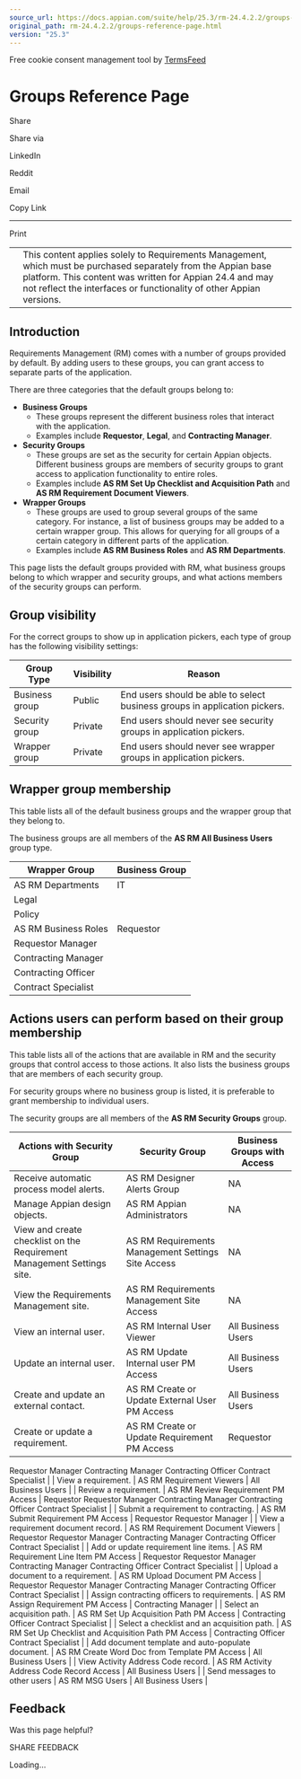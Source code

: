 ```yaml
---
source_url: https://docs.appian.com/suite/help/25.3/rm-24.4.2.2/groups-reference-page.html
original_path: rm-24.4.2.2/groups-reference-page.html
version: "25.3"
---
```


Free cookie consent management tool by [TermsFeed](https://www.termsfeed.com/)

# Groups Reference Page

Share

Share via

LinkedIn

Reddit

Email

Copy Link

* * *

Print

<table><tbody><tr><td><i class="fa fa-check-square-o" aria-hidden="true"></i></td><td>This content applies solely to Requirements Management, which must be purchased separately from the Appian base platform. This content was written for Appian 24.4 and may not reflect the interfaces or functionality of other Appian versions.</td></tr></tbody></table>

## Introduction

Requirements Management (RM) comes with a number of groups provided by default. By adding users to these groups, you can grant access to separate parts of the application.

There are three categories that the default groups belong to:

-   **Business Groups**
    -   These groups represent the different business roles that interact with the application.
    -   Examples include **Requestor**, **Legal**, and **Contracting Manager**.
-   **Security Groups**
    -   These groups are set as the security for certain Appian objects. Different business groups are members of security groups to grant access to application functionality to entire roles.
    -   Examples include **AS RM Set Up Checklist and Acquisition Path** and **AS RM Requirement Document Viewers**.
-   **Wrapper Groups**
    -   These groups are used to group several groups of the same category. For instance, a list of business groups may be added to a certain wrapper group. This allows for querying for all groups of a certain category in different parts of the application.
    -   Examples include **AS RM Business Roles** and **AS RM Departments**.

This page lists the default groups provided with RM, what business groups belong to which wrapper and security groups, and what actions members of the security groups can perform.

## Group visibility

For the correct groups to show up in application pickers, each type of group has the following visibility settings:

| Group Type | Visibility | Reason |
| --- | --- | --- |
| Business group | Public | End users should be able to select business groups in application pickers. |
| Security group | Private | End users should never see security groups in application pickers. |
| Wrapper group | Private | End users should never see wrapper groups in application pickers. |

## Wrapper group membership

This table lists all of the default business groups and the wrapper group that they belong to.

The business groups are all members of the **AS RM All Business Users** group type.

| Wrapper Group | Business Group |
| --- | --- |
| AS RM Departments | IT |
| Legal |
| Policy |
| AS RM Business Roles | Requestor |
| Requestor Manager |
| Contracting Manager |
| Contracting Officer |
| Contract Specialist |

## Actions users can perform based on their group membership

This table lists all of the actions that are available in RM and the security groups that control access to those actions. It also lists the business groups that are members of each security group.

For security groups where no business group is listed, it is preferable to grant membership to individual users.

The security groups are all members of the **AS RM Security Groups** group.

| Actions with Security Group | Security Group | Business Groups with Access |
| --- | --- | --- |
| Receive automatic process model alerts. | AS RM Designer Alerts Group | NA |
| Manage Appian design objects. | AS RM Appian Administrators | NA |
| View and create checklist on the Requirement Management Settings site. | AS RM Requirements Management Settings Site Access | NA |
| View the Requirements Management site. | AS RM Requirements Management Site Access | NA |
| View an internal user. | AS RM Internal User Viewer | All Business Users |
| Update an internal user. | AS RM Update Internal user PM Access | All Business Users |
| Create and update an external contact. | AS RM Create or Update External User PM Access | All Business Users |
| Create or update a requirement. | AS RM Create or Update Requirement PM Access | Requestor
Requestor Manager
Contracting Manager
Contracting Officer
Contract Specialist |
| View a requirement. | AS RM Requirement Viewers | All Business Users |
| Review a requirement. | AS RM Review Requirement PM Access | Requestor
Requestor Manager
Contracting Manager
Contracting Officer
Contract Specialist |
| Submit a requirement to contracting. | AS RM Submit Requirement PM Access | Requestor
Requestor Manager |
| View a requirement document record. | AS RM Requirement Document Viewers | Requestor
Requestor Manager
Contracting Manager
Contracting Officer
Contract Specialist |
| Add or update requirement line items. | AS RM Requirement Line Item PM Access | Requestor
Requestor Manager
Contracting Manager
Contracting Officer
Contract Specialist |
| Upload a document to a requirement. | AS RM Upload Document PM Access | Requestor
Requestor Manager
Contracting Manager
Contracting Officer
Contract Specialist |
| Assign contracting officers to requirements. | AS RM Assign Requirement PM Access | Contracting Manager |
| Select an acquisition path. | AS RM Set Up Acquisition Path PM Access | Contracting Officer
Contract Specialist |
| Select a checklist and an acquisition path. | AS RM Set Up Checklist and Acquisition Path PM Access | Contracting Officer
Contract Specialist |
| Add document template and auto-populate document. | AS RM Create Word Doc from Template PM Access | All Business Users |
| View Activity Address Code record. | AS RM Activity Address Code Record Access | All Business Users |
| Send messages to other users | AS RM MSG Users | All Business Users |

## Feedback

Was this page helpful?

SHARE FEEDBACK

Loading...